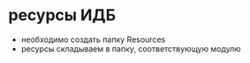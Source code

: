 # ресурсы ИДБ
- необходимо создать папку Resources
- ресурсы складываем в папку, соответствующую модулю
